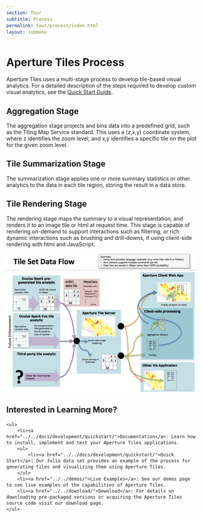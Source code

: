 ```yaml
---
section: Tour
subtitle: Process
permalink: tour/process/index.html
layout: submenu
---
```


Aperture Tiles Process
=======================

Aperture Tiles uses a multi-stage process to develop tile-based visual analytics. For a detailed description of the steps required to develop custom visual analytics, see the [Quick Start Guide](../../documentation/quickstart/).

Aggregation Stage
-----------------

The aggregation stage projects and bins data into a predefined grid, such as the Tiling Map Service standard.  This uses a (z,x,y) coordinate system, where z identifies the zoom level, and x,y identifies a specific tile on the plot for the given zoom level. 

Tile Summarization Stage
------------------------

The summarization stage applies one or more summary statistics or other analytics to the data in each tile region, storing the result in a data store. 

Tile Rendering Stage
--------------------

The rendering stage maps the summary to a visual representation, and renders it to an image tile or html at request time. This stage is capable of rendering on-demand to support interactions such as filtering, or rich dynamic interactions such as brushing and drill-downs, if using client-side rendering with html and JavaScript.

![Aperture Tiles Architectural Overview](../../img/arch-overview.png)

<div class="git">
	<h2>Interested in Learning More?</h2>

	<ul>
		<li><a href="../../docs/development/quickstart/">Documentation</a>: Learn how to install, implement and test your Aperture Tiles applications.
		<ul>
			<li><a href="../../docs/development/quickstart/">Quick Start</a>: Our Julia data set provides an example of the process for generating tiles and visualizing them using Aperture Tiles.
		</ul>
		<li><a href="../../demos/">Live Examples</a>: See our demos page to see live examples of the capabilities of Aperture Tiles.
		<li><a href="../../download/">Download</a>: For details on downloading pre-packaged versions or acquiring the Aperture Tiles source code visit our download page.
	</ul>
</div>